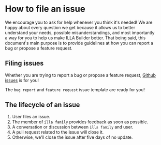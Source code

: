 # How to file an issue

We encourage you to ask for help whenever you think it's needed! We are happy about every question we get because it allows us to better understand your needs, possible misunderstandings, and most importantly a way for you to help us make ILLA Builder better. That being said, this document's main purpose is to provide guidelines at how you can report a bug or propose a feature request. 

## Filing issues

Whether you are trying to report a bug or propose a feature request, [Github issues](https://github.com/illa-family/illa/issues) is for you!

The `bug report` and `feature request` issue template are ready for you!

## The lifecycle of an issue

1. User files an issue.
2. The member of `illa family` provides feedback as soon as possible.
3. A conversation or discussion between `illa family` and user.
4. A pull request related to the issue will close it.
5. Otherwise, we'll close the issue after five days of no update.